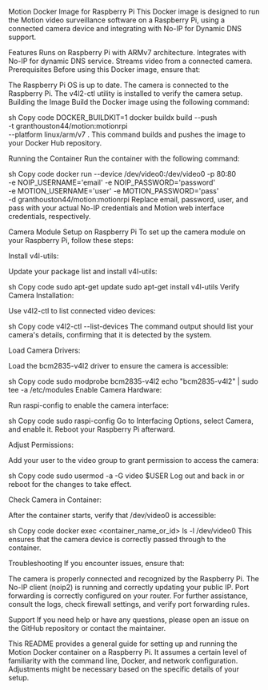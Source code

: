 Motion Docker Image for Raspberry Pi
This Docker image is designed to run the Motion video surveillance software on a Raspberry Pi, using a connected camera device and integrating with No-IP for Dynamic DNS support.

Features
Runs on Raspberry Pi with ARMv7 architecture.
Integrates with No-IP for dynamic DNS service.
Streams video from a connected camera.
Prerequisites
Before using this Docker image, ensure that:

The Raspberry Pi OS is up to date.
The camera is connected to the Raspberry Pi.
The v4l2-ctl utility is installed to verify the camera setup.
Building the Image
Build the Docker image using the following command:

sh
Copy code
DOCKER_BUILDKIT=1 docker buildx build --push \
  -t granthouston44/motion:motionrpi \
  --platform linux/arm/v7 .
This command builds and pushes the image to your Docker Hub repository.

Running the Container
Run the container with the following command:

sh
Copy code
docker run --device /dev/video0:/dev/video0 -p 80:80 \
  -e NOIP_USERNAME='email' -e NOIP_PASSWORD='password' \
  -e MOTION_USERNAME='user' -e MOTION_PASSWORD='pass' \
  -d granthouston44/motion:motionrpi
Replace email, password, user, and pass with your actual No-IP credentials and Motion web interface credentials, respectively.

Camera Module Setup on Raspberry Pi
To set up the camera module on your Raspberry Pi, follow these steps:

Install v4l-utils:

Update your package list and install v4l-utils:

sh
Copy code
sudo apt-get update
sudo apt-get install v4l-utils
Verify Camera Installation:

Use v4l2-ctl to list connected video devices:

sh
Copy code
v4l2-ctl --list-devices
The command output should list your camera's details, confirming that it is detected by the system.

Load Camera Drivers:

Load the bcm2835-v4l2 driver to ensure the camera is accessible:

sh
Copy code
sudo modprobe bcm2835-v4l2
echo "bcm2835-v4l2" | sudo tee -a /etc/modules
Enable Camera Hardware:

Run raspi-config to enable the camera interface:

sh
Copy code
sudo raspi-config
Go to Interfacing Options, select Camera, and enable it. Reboot your Raspberry Pi afterward.

Adjust Permissions:

Add your user to the video group to grant permission to access the camera:

sh
Copy code
sudo usermod -a -G video $USER
Log out and back in or reboot for the changes to take effect.

Check Camera in Container:

After the container starts, verify that /dev/video0 is accessible:

sh
Copy code
docker exec <container_name_or_id> ls -l /dev/video0
This ensures that the camera device is correctly passed through to the container.

Troubleshooting
If you encounter issues, ensure that:

The camera is properly connected and recognized by the Raspberry Pi.
The No-IP client (noip2) is running and correctly updating your public IP.
Port forwarding is correctly configured on your router.
For further assistance, consult the logs, check firewall settings, and verify port forwarding rules.

Support
If you need help or have any questions, please open an issue on the GitHub repository or contact the maintainer.

This README provides a general guide for setting up and running the Motion Docker container on a Raspberry Pi. It assumes a certain level of familiarity with the command line, Docker, and network configuration. Adjustments might be necessary based on the specific details of your setup.